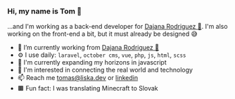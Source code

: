 ### Hi, my name is Tom 👋

...and I'm working as a back-end developer for [Dajana Rodriguez 👜](https://dajanarodriguez.com/). I'm also working on the front-end a bit, but it must already be designed 😅

- 🔭 I’m currently working from [Dajana Rodriguez 👜](https://dajanarodriguez.com/)
- ⚙️ I use daily: `laravel`, `october cms`, `vue`, `php`, `js`, `html`, `scss`
- 🌱 I'm currently expanding my horizons in javascript
- 💭 I'm interested in connecting the real world and technology
- 📫 Reach me tomas@liska.dev or [linkedin](https://www.linkedin.com/in/tomliska/)
- 🟫 Fun fact: I was translating Minecraft to Slovak
<!--
**Webess/webess** is a ✨ _special_ ✨ repository because its `README.md` (this file) appears on your GitHub profile.

Here are some ideas to get you started:

- 🔭 I’m currently working on ...
- 🌱 I’m currently learning ...
- 👯 I’m looking to collaborate on ...
- 🤔 I’m looking for help with ...
- 💬 Ask me about ...
- 📫 How to reach me: ...
- 😄 Pronouns: ...
- ⚡ Fun fact: ...
-->
